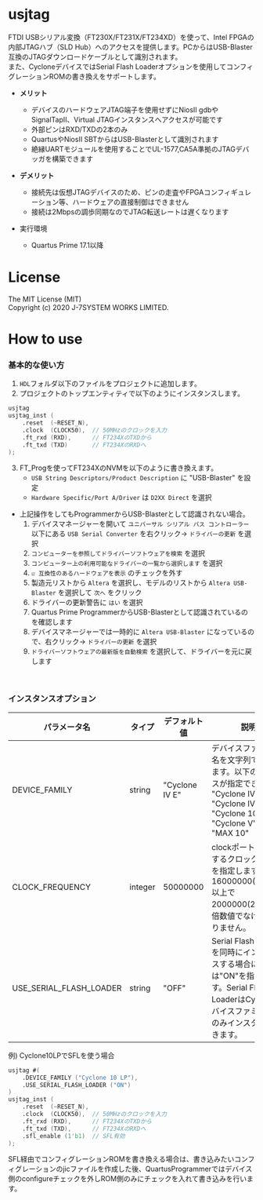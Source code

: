 # usjtag
FTDI USBシリアル変換（FT230X/FT231X/FT234XD）を使って、Intel FPGAの内部JTAGハブ（SLD Hub）へのアクセスを提供します。PCからはUSB-Blaster互換のJTAGダウンロードケーブルとして識別されます。  
また、CycloneデバイスではSerial Flash Loaderオプションを使用してコンフィグレーションROMの書き換えをサポートします。  
- **メリット**
	- デバイスのハードウェアJTAG端子を使用せずにNiosII gdbやSignalTapII、Virtual JTAGインスタンスへアクセスが可能です
	- 外部ピンはRXD/TXDの2本のみ
	- QuartusやNiosII SBTからはUSB-Blasterとして識別されます
	- 絶縁UARTモジュールを使用することでUL-1577,CA5A準拠のJTAGデバッガを構築できます
- **デメリット**
	- 接続先は仮想JTAGデバイスのため、ピンの走査やFPGAコンフィギュレーション等、ハードウェアの直接制御はできません
	- 接続は2Mbpsの調歩同期なのでJTAG転送レートは遅くなります

- 実行環境
	- Quartus Prime 17.1以降


# License
The MIT License (MIT)  
Copyright (c) 2020 J-7SYSTEM WORKS LIMITED.

# How to use
### 基本的な使い方
1. `HDL`フォルダ以下のファイルをプロジェクトに追加します。
2. プロジェクトのトップエンティティで以下のようにインスタンスします。
```verilog
usjtag
usjtag_inst (
	.reset	(~RESET_N),
	.clock	(CLOCK50),	// 50MHzのクロックを入力 
	.ft_rxd	(RXD),		// FT234XのTXDから
	.ft_txd	(TXD)		// FT234XのRXDへ
);
```
3. FT_Progを使ってFT234XのNVMを以下のように書き換えます。
	- `USB String Descriptors/Product Description` に "USB-Blaster" を設定
	- `Hardware Specific/Port A/Driver` は `D2XX Direct` を選択
* 上記操作をしてもProgrammerからUSB-Blasterとして認識されない場合。
	1. デバイスマネージャーを開いて `ユニバーサル シリアル バス コントローラー` 以下にある `USB Serial Converter` を右クリック→ `ドライバーの更新` を選択
	2. `コンピューターを参照してドライバーソフトウェアを検索` を選択
	3. `コンピューター上の利用可能なドライバーの一覧から選択します` を選択
	4. `☑ 互換性のあるハードウェアを表示` のチェックを外す
	5. 製造元リストから `Altera` を選択し、モデルのリストから `Altera USB-Blaster` を選択して `次へ` をクリック
	6. ドライバーの更新警告に `はい` を選択
	7. Quartus Prime ProgrammerからUSB-Blasterとして認識されているのを確認します
	8. デバイスマネージャーでは一時的に `Altera USB-Blaster` になっているので、右クリック→ `ドライバーの更新` を選択
	9. `ドライバーソフトウェアの最新版を自動検索` を選択して、ドライバーを元に戻します
<br>

### インスタンスオプション
|パラメータ名|タイプ|デフォルト値|説明|
|---|---|---|---|
|DEVICE_FAMILY|string|"Cyclone IV E"|デバイスファミリー名を文字列で指定します。以下のデバイスが指定できます。<br>"Cyclone IV E"<br>"Cyclone IV GX"<br>"Cyclone 10 LP"<br>"Cyclone V"<br>"MAX 10"|
|CLOCK_FREQUENCY|integer|50000000|clockポートに入力するクロック周波数を指定します。値は16000000(16MHz)以上で2000000(2MHz)の倍数値でなければなりません。|
|USE_SERIAL_FLASH_LOADER|string|"OFF"|Serial Flash Loaderを同時にインスタンスする場合には"ON"を指定します。Serial Flash LoaderはCycloneデバイスファミリーでのみインスタンスできます。|

例) Cyclone10LPでSFLを使う場合
```verilog
usjtag #(
	.DEVICE_FAMILY ("Cyclone 10 LP"),
	.USE_SERIAL_FLASH_LOADER ("ON")
)
usjtag_inst (
	.reset	(~RESET_N),
	.clock	(CLOCK50),	// 50MHzのクロックを入力 
	.ft_rxd	(RXD),		// FT234XのTXDから
	.ft_txd	(TXD),		// FT234XのRXDへ
	.sfl_enable (1'b1)	// SFL有効
);
```
SFL経由でコンフィグレーションROMを書き換える場合は、書き込みたいコンフィグレーションのjicファイルを作成した後、QuartusProgrammerではデバイス側のconfigureチェックを外しROM側のみにチェックを入れて書き込みを行います。

